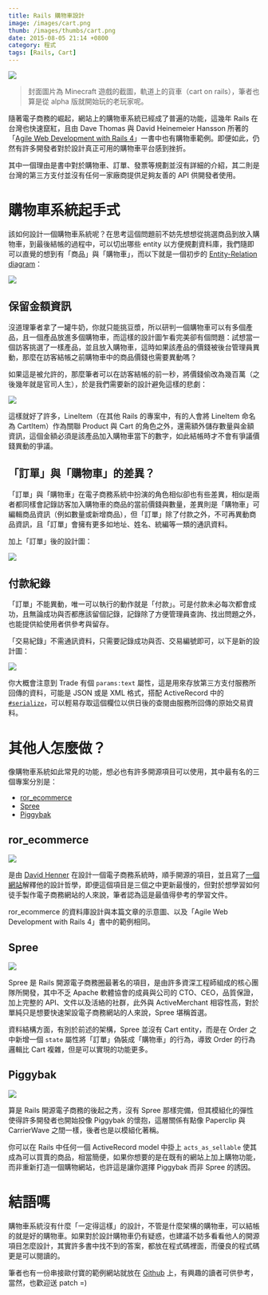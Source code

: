 ```yaml
---
title: Rails 購物車設計
image: /images/cart.png
thumb: /images/thumbs/cart.png
date: 2015-08-05 21:14 +0800
category: 程式
tags: [Rails, Cart]
---
```


![](/images/cart.png)

> 封面圖片為 Minecraft 遊戲的截圖，軌道上的貨車（cart on rails），筆者也算是從 alpha 版就開始玩的老玩家呢。

隨著電子商務的崛起，網站上的購物車系統已經成了普遍的功能，這幾年 Rails 在台灣也快速竄紅，且由 Dave Thomas 與 David Heinemeier Hansson 所著的「[Agile Web Development with Rails 4](https://pragprog.com/book/rails4/agile-web-development-with-rails-4)」一書中也有購物車範例。即便如此，仍然有許多開發者對於設計真正可用的購物車平台感到挫折。

其中一個理由是書中對於購物車、訂單、發票等規劃並沒有詳細的介紹，其二則是台灣的第三方支付並沒有任何一家廠商提供足夠友善的 API 供開發者使用。

# 購物車系統起手式

該如何設計一個購物車系統呢？在思考這個問題前不妨先想想從挑選商品到放入購物車，到最後結帳的過程中，可以切出哪些 entity 以方便規劃資料庫，我們隨即可以直覺的想到有「商品」與「購物車」，而以下就是一個初步的 [Entity-Relation diagram](https://www.wikiwand.com/en/Entity%E2%80%93relationship_model)：

![](/images/erd/2.png)

## 保留金額資訊

沒道理筆者拿了一罐牛奶，你就只能挑豆漿，所以研判一個購物車可以有多個產品，且一個產品放進多個購物車，而這樣的設計圖乍看完美卻有個問題：試想當一個訪客挑選了一樣產品，並且放入購物車，這時如果該產品的價錢被後台管理員異動，那麼在訪客結帳之前購物車中的商品價錢也需要異動嗎？

如果這是被允許的，那麼筆者可以在訪客結帳的前一秒，將價錢偷改為幾百萬（之後幾年就是官司人生），於是我們需要新的設計避免這樣的悲劇：

![](/images/erd/3.png)

這樣就好了許多，LineItem（在其他 Rails 的專案中，有的人會將 LineItem 命名為 CartItem）作為關聯 Product 與 Cart 的角色之外，還需額外儲存數量與金額資訊，這個金額必須是該產品加入購物車當下的數字，如此結帳時才不會有爭議價錢異動的爭議。

## 「訂單」與「購物車」的差異？

「訂單」與「購物車」在電子商務系統中扮演的角色相似卻也有些差異，相似是兩者都同樣會記錄訪客加入購物車的商品的當前價錢與數量，差異則是「購物車」可編輯商品資訊（例如數量或新增商品），但「訂單」除了付款之外，不可再異動商品資訊，且「訂單」會擁有更多如地址、姓名、統編等一類的通訊資料。

加上「訂單」後的設計圖：

![](/images/erd/5.png)

## 付款紀錄

「訂單」不能異動，唯一可以執行的動作就是「付款」。可是付款未必每次都會成功，且無論成功與否都應該留個記錄，記錄除了方便管理員查詢、找出問題之外，也能提供給使用者供參考與留存。

「交易紀錄」不需通訊資料，只需要記錄成功與否、交易編號即可，以下是新的設計圖：

![](/images/erd/7.png)

你大概會注意到 Trade 有個 `params:text` 屬性，這是用來存放第三方支付服務所回傳的資料，可能是 JSON 或是 XML 格式，搭配 ActiveRecord 中的 [`#serialize`](http://api.rubyonrails.org/classes/ActiveRecord/AttributeMethods/Serialization/ClassMethods.html#method-i-serialize)，可以輕易存取這個欄位以供日後的查閱由服務所回傳的原始交易資料。

# 其他人怎麼做？

像購物車系統如此常見的功能，想必也有許多開源項目可以使用，其中最有名的三個專案分別是：

- [ror_ecommerce](https://github.com/drhenner/ror_ecommerce)
- [Spree](https://spreecommerce.com/)
- [Piggybak](https://github.com/piggybak/piggybak)

## ror_ecommerce

![](/images/ror-ecommerce.png)

是由 [David Henner](https://github.com/drhenner) 在設計一個電子商務系統時，順手開源的項目，並且寫了[一個網站](http://www.ror-e.com/)解釋他的設計哲學，即便這個項目是三個之中更新最慢的，但對於想學習如何徒手製作電子商務網站的人來說，筆者認為這是最值得參考的學習文件。

ror_ecommerce 的資料庫設計與本篇文章的示意圖、以及「Agile Web Development with Rails 4」書中的範例相同。

## Spree

![](/images/spree.jpg)

Spree 是 Rails 開源電子商務圈最著名的項目，是由許多資深工程師組成的核心團隊所開發，其中不乏 Apache 軟體協會的成員與公司的 CTO、CEO，品質保證，加上完整的 API、文件以及活絡的社群，此外與 ActiveMerchant 相容性高，對於單純只是想要快速架設電子商務網站的人來說，Spree 堪稱首選。

資料結構方面，有別於前述的架構，Spree 並沒有 Cart entity，而是在 Order 之中新增一個 `state` 屬性將「訂單」偽裝成「購物車」的行為，導致 Order 的行為邏輯比 Cart 複雜，但是可以實現的功能更多。

## Piggybak

![](/images/piggybak.png)

算是 Rails 開源電子商務的後起之秀，沒有 Spree 那樣完備，但其模組化的彈性使得許多開發者也開始投像 Piggybak 的懷抱，這層關係有點像 Paperclip 與 CarrierWave 之間一樣，後者也是以模組化著稱。

你可以在 Rails 中任何一個 ActiveRecord model 中掛上 `acts_as_sellable` 使其成為可以買賣的商品，相當簡便，如果你想要的是在既有的網站上加上購物功能，而非重新打造一個購物網站，也許這是讓你選擇 Piggybak 而非 Spree 的誘因。

# 結語嗎

購物車系統沒有什麼「一定得這樣」的設計，不管是什麼架構的購物車，可以結帳的就是好的購物車。如果對於設計購物車仍有疑惑，也建議不妨多看看他人的開源項目怎麼設計，其實許多書中找不到的答案，都放在程式碼裡面，而優良的程式碼更是可以閱讀的。

筆者也有一份串接歐付寶的範例網站就放在 [Github](https://github.com/tonytonyjan/brainana_shop) 上，有興趣的讀者可供參考，當然，也歡迎送 patch =)

